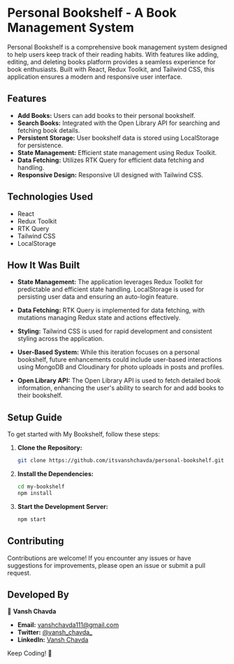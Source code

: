 

# Personal Bookshelf - A Book Management System

Personal Bookshelf is a comprehensive book management system designed to help users keep track of their reading habits. With features like adding, editing, and deleting books platform provides a seamless experience for book enthusiasts. Built with React, Redux Toolkit, and Tailwind CSS, this application ensures a modern and responsive user interface.

## Features

- **Add Books:** Users can add books to their personal bookshelf.
- **Search Books:** Integrated with the Open Library API for searching and fetching book details.
- **Persistent Storage:** User bookshelf data is stored using LocalStorage for persistence.
- **State Management:** Efficient state management using Redux Toolkit.
- **Data Fetching:** Utilizes RTK Query for efficient data fetching and handling.
- **Responsive Design:** Responsive UI designed with Tailwind CSS.

## Technologies Used

- React
- Redux Toolkit
- RTK Query
- Tailwind CSS
- LocalStorage

## How It Was Built

- **State Management:** The application leverages Redux Toolkit for predictable and efficient state handling. LocalStorage is used for persisting user data and ensuring an auto-login feature.
  
- **Data Fetching:** RTK Query is implemented for data fetching, with mutations managing Redux state and actions effectively.
  
- **Styling:** Tailwind CSS is used for rapid development and consistent styling across the application.
  
- **User-Based System:** While this iteration focuses on a personal bookshelf, future enhancements could include user-based interactions using MongoDB and Cloudinary for photo uploads in posts and profiles.
  
- **Open Library API:** The Open Library API is used to fetch detailed book information, enhancing the user's ability to search for and add books to their bookshelf.

## Setup Guide

To get started with My Bookshelf, follow these steps:

1. **Clone the Repository:**
   ```bash
   git clone https://github.com/itsvanshchavda/personal-bookshelf.git
   ```

2. **Install the Dependencies:**
   ```bash
   cd my-bookshelf
   npm install
   ```

3. **Start the Development Server:**
   ```bash
   npm start
   ```

## Contributing

Contributions are welcome! If you encounter any issues or have suggestions for improvements, please open an issue or submit a pull request.

## Developed By

👤 **Vansh Chavda**
- **Email:** vanshchavda111@gmail.com
- **Twitter:** [@vansh_chavda_](https://twitter.com/vansh_chavda_)
- **LinkedIn:** [Vansh Chavda](https://www.linkedin.com/in/vanshchavda07)

Keep Coding! 🚀